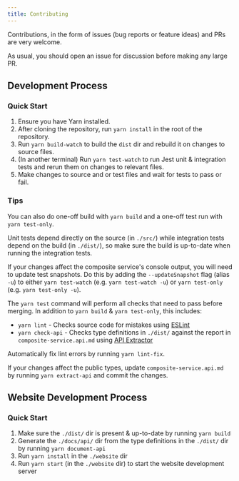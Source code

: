 ```yaml
---
title: Contributing
---
```


Contributions, in the form of issues (bug reports or feature ideas) and PRs are very welcome.

As usual, you should open an issue for discussion before making any large PR.

## Development Process

### Quick Start

1. Ensure you have Yarn installed.
2. After cloning the repository, run `yarn install` in the root of the repository.
3. Run `yarn build-watch` to build the `dist` dir and rebuild it on changes to source files.
4. (In another terminal) Run `yarn test-watch` to run Jest unit & integration tests and rerun them on changes to relevant files.
5. Make changes to source and or test files and wait for tests to pass or fail.

### Tips

You can also do one-off build with `yarn build` and a one-off test run with `yarn test-only`.

Unit tests depend directly on the source (in `./src/`)
while integration tests depend on the build (in `./dist/`),
so make sure the build is up-to-date when running the integration tests.

If your changes affect the composite service's console output, you will need to update test snapshots.
Do this by adding the `--updateSnapshot` flag (alias `-u`) to either `yarn test-watch` (e.g. `yarn test-watch -u`) or `yarn test-only` (e.g. `yarn test-only -u`).

The `yarn test` command will perform all checks that need to pass before merging.
In addition to `yarn build` & `yarn test-only`, this includes:
- `yarn lint` - Checks source code for mistakes using [ESLint](https://eslint.org/)
- `yarn check-api` - Checks type definitions in `./dist/` against the report in `composite-service.api.md` using [API Extractor](https://api-extractor.com/pages/overview/intro/)

Automatically fix lint errors by running `yarn lint-fix`.

If your changes affect the public types, update `composite-service.api.md` by running `yarn extract-api` and commit the changes.

## Website Development Process

### Quick Start

1. Make sure the `./dist/` dir is present & up-to-date by running `yarn build`
2. Generate the `./docs/api/` dir from the type definitions in the `./dist/` dir by running `yarn document-api`
3. Run `yarn install` in the `./website` dir
4. Run `yarn start` (in the `./website` dir) to start the website development server

